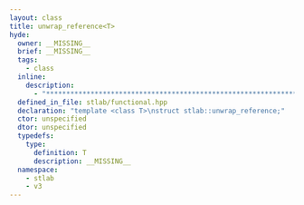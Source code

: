 ```yaml
---
layout: class
title: unwrap_reference<T>
hyde:
  owner: __MISSING__
  brief: __MISSING__
  tags:
    - class
  inline:
    description:
      - "***********************************************************************************************"
  defined_in_file: stlab/functional.hpp
  declaration: "template <class T>\nstruct stlab::unwrap_reference;"
  ctor: unspecified
  dtor: unspecified
  typedefs:
    type:
      definition: T
      description: __MISSING__
  namespace:
    - stlab
    - v3
---
```

